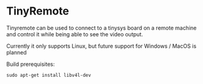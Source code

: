 # TinyRemote

Tinyremote can be used to connect to a tinysys board on a remote machine and control it while being able to see the video output.

Currently it only supports Linux, but future support for Windows / MacOS is planned

Build prerequisites:

```
sudo apt-get install libv4l-dev
```